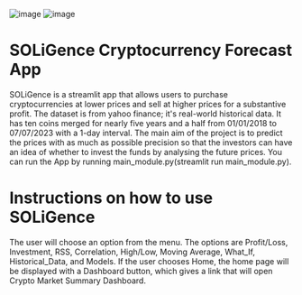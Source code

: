 ![image](https://github.com/khadidja2023M/crypto/assets/123754339/db696b4f-68b9-4ec7-b496-aaceecb93fa3)
![image](https://github.com/khadidja2023M/crypto/assets/123754339/caa325e5-ad93-4b72-804c-c56f0ba2c2e6)



# SOLiGence Cryptocurrency Forecast App
SOLiGence is a streamlit app that allows users to purchase cryptocurrencies at lower prices and sell at higher prices for a substantive profit. 
The dataset is from yahoo finance; it's real-world historical data. It has ten coins merged for nearly five years and a half from 01/01/2018 to 07/07/2023 with a 1-day interval.
The main aim of the project is to predict the prices with as much as possible precision so that the investors can have an idea of whether to invest the funds by analysing the future prices.
You can run the App by running main_module.py(streamlit run main_module.py).
# Instructions on how to use SOLiGence
The user will choose an option from the menu.
The options are Profit/Loss, Investment, RSS, Correlation, High/Low, Moving Average, What_If, Historical_Data, and Models.
If the user chooses Home, the home page will be displayed with a Dashboard button, which gives a link that will open Crypto Market Summary Dashboard.
